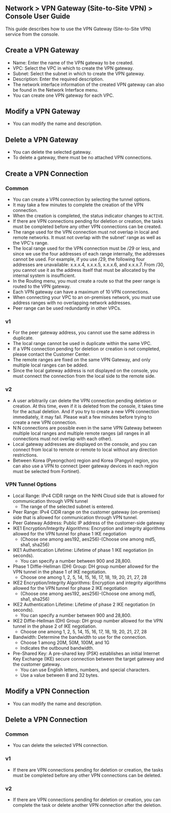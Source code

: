 ## Network > VPN Gateway (Site-to-Site VPN) > Console User Guide

This guide describes how to use the VPN Gateway (Site-to-Site VPN) service from the console.


<a id="1"></a>
## Create a VPN Gateway

* Name: Enter the name of the VPN gateway to be created.
* VPC: Select the VPC in which to create the VPN gateway.
* Subnet: Select the subnet in which to create the VPN gateway.
* Description: Enter the required description.
* The network interface information of the created VPN gateway can also be found in the Network Interface menu.
* You can create one VPN gateway for each VPC.


<a id="2"></a>
## Modify a VPN Gateway

* You can modify the name and description.


<a id="3"></a>
## Delete a VPN Gateway

* You can delete the selected gateway.
* To delete a gateway, there must be no attached VPN connections.


<a id="4"></a>
## Create a VPN Connection

### Common
* You can create a VPN connection by selecting the tunnel options.
* It may take a few minutes to complete the creation of the VPN connection.
* When the creation is completed, the status indicator changes to `ACTIVE`.
* If there are VPN connections pending for deletion or creation, the tasks must be completed before any other VPN connections can be created.
* The range used for the VPN connection must not overlap in local and remote networks. It must not overlap with the subnet' range as well as the VPC's range.
* The local range used for the VPN connection must be /29 or less, and since we use the four addresses of each range internally, the addresses cannot be used. For example, if you use /29, the following four addresses are unavailable: x.x.x.4, x.x.x.5, x.x.x.6, and x.x.x.7. From /30, you cannot use it as the address itself that must be allocated by the internal system is insufficient.
* In the Routing menu, you must create a route so that the peer range is routed to the VPN gateway.
* Each VPN gateway can have a maximum of 10 VPN connections.
* When connecting your VPC to an on-premises network, you must use address ranges with no overlapping network addresses.
* Peer range can be used redundantly in other VPCs.

### v1
* For the peer gateway address, you cannot use the same address in duplicate.
* The local range cannot be used in duplicate within the same VPC.
* If a VPN connection pending for deletion or creation is not completed, please contact the Customer Center.
* The remote ranges are fixed on the same VPN Gateway, and only multiple local ranges can be added.
* Since the local gateway address is not displayed on the console, you must connect the connection from the local side to the remote side.

### v2
* A user arbitrarily can delete the VPN connection pending deletion or creation. At this time, even if it is deleted from the console, it takes time for the actual deletion. And if you try to create a new VPN connection immediately, it may fail. Please wait a few minutes before trying to create a new VPN connection.
* N:N connections are possible even in the same VPN Gateway between multiple local ranges and multiple remote ranges (all ranges in all connections must not overlap with each other).
* Local gateway addresses are displayed on the console, and you can connect from local to remote or remote to local without any direction restrictions.
* Between Korea (Pyeongchon) region and Korea (Pangyo) region, you can also use a VPN to connect (peer gateway devices in each region must be selected from Fortinet).


<a id="5"></a>
### VPN Tunnel Options
* Local Range: IPv4 CIDR range on the NHN Cloud side that is allowed for communication through VPN tunnel
    * The range of the selected subnet is entered.
* Peer Range: IPv4 CIDR range on the customer gateway (on-premises) side that is allowed for communication through VPN tunnel.
* Peer Gateway Address: Public IP address of the customer-side gateway
* IKE1 Encryption/Integrity Algorithms: Encryption and integrity algorithms allowed for the VPN tunnel for phase 1 IKE negotiation
    * (Choose one among aes192, aes256)-(Choose one among md5, sha1, sha256)
* IKE1 Authentication Lifetime: Lifetime of phase 1 IKE negotiation (in seconds).
    * You can specify a number between 900 and 28,800.
* Phase 1 Diffie-Hellman (DH) Group: DH group number allowed for the VPN tunnel in the phase 1 of IKE negotiation.
    * Choose one among 1, 2, 5, 14, 15, 16, 17, 18, 19, 20, 21, 27, 28
* IKE2 Encryption/Integrity Algorithms: Encryption and integrity algorithms allowed for the VPN tunnel for phase 2 IKE negotiation
    * (Choose one among aes192, aes256)-(Choose one among md5, sha1, sha256)
* IKE2 Authentication Lifetime: Lifetime of phase 2 IKE negotiation (in seconds).
    * You can specify a number between 900 and 28,800.
* IKE2 Diffie-Hellman (DH) Group: DH group number allowed for the VPN tunnel in the phase 2 of IKE negotiation.
    * Choose one among 1, 2, 5, 14, 15, 16, 17, 18, 19, 20, 21, 27, 28
* Bandwidth: Determine the bandwidth to use for the connection.
    * Choose 1 among 20M, 50M, 100M, and 1G
    * Indicates the outbound bandwidth.
* Pre-Shared Key: A pre-shared key (PSK) establishes an initial Internet Key Exchange (IKE) secure connection between the target gateway and the customer gateway.
    * You can use English letters, numbers, and special characters.
    * Use a value between 8 and 32 bytes.


<a id="6"></a>
## Modify a VPN Connection

* You can modify the name and description.


<a id="7"></a>
## Delete a VPN Connection

### Common
* You can delete the selected VPN connection.

### v1
* If there are VPN connections pending for deletion or creation, the tasks must be completed before any other VPN connections can be deleted.

### v2
* If there are VPN connections pending for deletion or creation, you can complete the task or delete another VPN connection after the deletion.